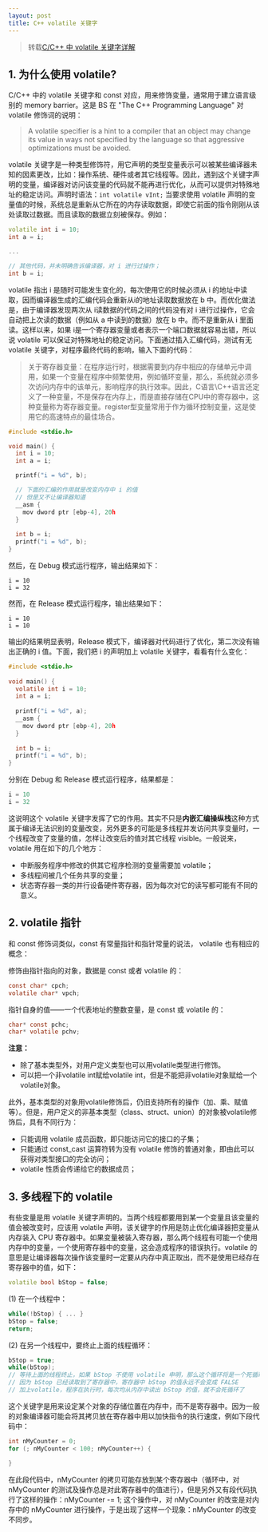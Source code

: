 ```yaml
---
layout: post
title: C++ volatile 关键字
---
```


> 转载[C/C++ 中 volatile 关键字详解](https://www.runoob.com/w3cnote/c-volatile-keyword.html)

## 1. 为什么使用 volatile?

C/C++ 中的 volatile 关键字和 const 对应，用来修饰变量，通常用于建立语言级别的 memory barrier。这是 BS 在 "The C++ Programming Language" 对 volatile 修饰词的说明：

> A volatile specifier is a hint to a compiler that an object may change its value in ways not specified by the language so that aggressive optimizations must be avoided.

volatile 关键字是一种类型修饰符，用它声明的类型变量表示可以被某些编译器未知的因素更改，比如：操作系统、硬件或者其它线程等。因此，遇到这个关键字声明的变量，编译器对访问该变量的代码就不能再进行优化，从而可以提供对特殊地址的稳定访问。声明时语法：`int volatile vInt;` 当要求使用 volatile 声明的变量值的时候，系统总是重新从它所在的内存读取数据，即使它前面的指令刚刚从该处读取过数据。而且读取的数据立刻被保存。例如：

```c++
volatile int i = 10; 
int a = i;

...

// 其他代码，并未明确告诉编译器，对 i 进行过操作；
int b = i;
```

volatile 指出 i 是随时可能发生变化的，每次使用它的时候必须从 i 的地址中读取，因而编译器生成的汇编代码会重新从i的地址读取数据放在 b 中。而优化做法是，由于编译器发现两次从 i读数据的代码之间的代码没有对 i 进行过操作，它会自动把上次读的数据（例如从 a 中读到的数据）放在 b 中。而不是重新从 i 里面读。这样以来，如果 i是一个寄存器变量或者表示一个端口数据就容易出错，所以说 volatile 可以保证对特殊地址的稳定访问。下面通过插入汇编代码，测试有无 volatile 关键字，对程序最终代码的影响，输入下面的代码：

> 关于寄存器变量：在程序运行时，根据需要到内存中相应的存储单元中调用，如果一个变量在程序中频繁使用，例如循环变量，那么，系统就必须多次访问内存中的该单元，影响程序的执行效率。因此，C语言\C++语言还定义了一种变量，不是保存在内存上，而是直接存储在CPU中的寄存器中，这种变量称为寄存器变量。register型变量常用于作为循环控制变量，这是使用它的高速特点的最佳场合。

```c
#include <stdio.h> 

void main() {
  int i = 10;
  int a = i;

  printf("i = %d", b);

  // 下面的汇编的作用就是改变内存中 i 的值
  // 但是又不让编译器知道
  __asm {
    mov dword ptr [ebp-4], 20h
  } 
  
  int b = i;
  printf("i = %d", b);
}
```

然后，在 Debug 模式运行程序，输出结果如下：

```
i = 10
i = 32
```

然而，在 Release 模式运行程序，输出结果如下：

```
i = 10
i = 10
```

输出的结果明显表明，Release 模式下，编译器对代码进行了优化，第二次没有输出正确的 i 值。下面，我们把 i 的声明加上 volatile 关键字，看看有什么变化：

```C 
#include <stdio.h>
 
void main() {
  volatile int i = 10;
  int a = i;
 
  printf("i = %d", a);
  __asm {
    mov dword ptr [ebp-4], 20h
  }
 
  int b = i;
  printf("i = %d", b);
}
```

分别在 Debug 和 Release 模式运行程序，结果都是：

```c
i = 10
i = 32
```

这说明这个 volatile 关键字发挥了它的作用。其实不只是**内嵌汇编操纵栈**这种方式属于编译无法识别的变量改变，另外更多的可能是多线程并发访问共享变量时，一个线程改变了变量的值，怎样让改变后的值对其它线程 visible。一般说来，volatile 用在如下的几个地方： 

- 中断服务程序中修改的供其它程序检测的变量需要加 volatile； 
- 多线程间被几个任务共享的变量；
- 状态寄存器一类的并行设备硬件寄存器，因为每次对它的读写都可能有不同的意义。

## 2. volatile 指针

和 const 修饰词类似，const 有常量指针和指针常量的说法， volatile 也有相应的概念：

修饰由指针指向的对象，数据是 const 或者 volatile 的：

```c
const char* cpch;
volatile char* vpch;
```

指针自身的值——一个代表地址的整数变量，是 const 或 volatile 的：

```c
char* const pchc;
char* volatile pchv;
```

**注意：**

- 除了基本类型外，对用户定义类型也可以用volatile类型进行修饰。 
- 可以把一个非volatile int赋给volatile int，但是不能把非volatile对象赋给一个volatile对象。 

此外，基本类型的对象用volatile修饰后，仍旧支持所有的操作（加、乘、赋值等）。但是，用户定义的非基本类型（class、struct、union）的对象被volatile修饰后，具有不同行为： 

- 只能调用 volatile 成员函数，即只能访问它的接口的子集；
- 只能通过 const_cast 运算符转为没有 volatile 修饰的普通对象，即由此可以获得对类型接口的完全访问；
- volatile 性质会传递给它的数据成员；

## 3. 多线程下的 volatile

有些变量是用 volatile 关键字声明的。当两个线程都要用到某一个变量且该变量的值会被改变时，应该用 volatile 声明，该关键字的作用是防止优化编译器把变量从内存装入 CPU 寄存器中。如果变量被装入寄存器，那么两个线程有可能一个使用内存中的变量，一个使用寄存器中的变量，这会造成程序的错误执行。volatile 的意思是让编译器每次操作该变量时一定要从内存中真正取出，而不是使用已经存在寄存器中的值，如下： 

```c++
volatile bool bStop = false;
```

(1) 在一个线程中：

```c++
while(!bStop) { ... }
bStop = false;
return;
```

(2) 在另一个线程中，要终止上面的线程循环：

```c++
bStop = true;
while(bStop);
// 等待上面的线程终止，如果 bStop 不使用 volatile 申明，那么这个循环将是一个死循环
// 因为 bStop 已经读取到了寄存器中，寄存器中 bStop 的值永远不会变成 FALSE
// 加上volatile，程序在执行时，每次均从内存中读出 bStop 的值，就不会死循环了
```

这个关键字是用来设定某个对象的存储位置在内存中，而不是寄存器中。因为一般的对象编译器可能会将其拷贝放在寄存器中用以加快指令的执行速度，例如下段代码中：

```c++
int nMyCounter = 0;
for (; nMyCounter < 100; nMyCounter++) {

}
```

在此段代码中，nMyCounter 的拷贝可能存放到某个寄存器中（循环中，对 nMyCounter 的测试及操作总是对此寄存器中的值进行），但是另外又有段代码执行了这样的操作：nMyCounter -= 1; 这个操作中，对 nMyCounter 的改变是对内存中的 nMyCounter 进行操作，于是出现了这样一个现象：nMyCounter 的改变不同步。
